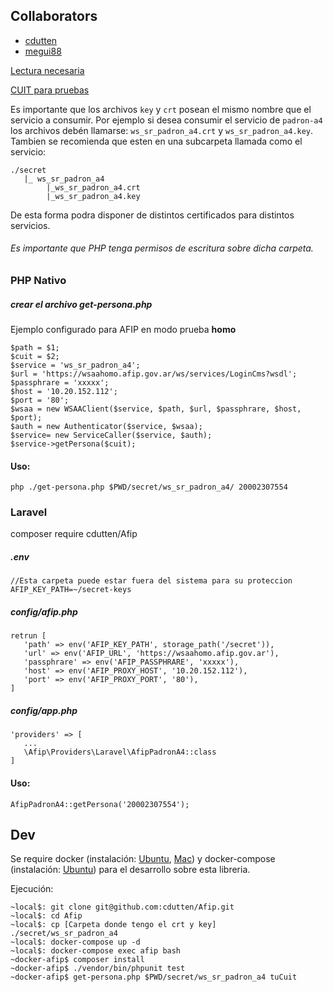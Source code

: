 ##  Collaborators

* [cdutten](https://github.com/cdutten)
* [megui88](https://github.com/megui88)



[Lectura necesaria](http://www.afip.gob.ar/ws/paso4.asp)

[CUIT para pruebas](http://www.afip.gob.ar/ws/ws_sr_padron_a4/datos-prueba-padron-a4.txt)

Es importante que los archivos `key` y `crt` posean el mismo nombre que el servicio a consumir.
Por ejemplo si desea consumir el servicio de `padron-a4` los archivos debén llamarse: `ws_sr_padron_a4.crt` y `ws_sr_padron_a4.key`. 
Tambien se recomienda que esten en una subcarpeta llamada como el servicio:
```
./secret
   |_ ws_sr_padron_a4
        |_ws_sr_padron_a4.crt
        |_ws_sr_padron_a4.key
```
De esta forma podra disponer de distintos certificados para distintos servicios.

###### Es importante que PHP tenga permisos de escritura sobre dicha carpeta.

### PHP Nativo

##### crear el archivo get-persona.php

Ejemplo configurado para AFIP en modo prueba **homo**

```
$path = $1;
$cuit = $2;
$service = 'ws_sr_padron_a4';
$url = 'https://wsaahomo.afip.gov.ar/ws/services/LoginCms?wsdl';
$passphrare = 'xxxxx';
$host = '10.20.152.112';
$port = '80';
$wsaa = new WSAAClient($service, $path, $url, $passphrare, $host, $port);
$auth = new Authenticator($service, $wsaa);
$service= new ServiceCaller($service, $auth);
$service->getPersona($cuit);
```
#### Uso:

```
php ./get-persona.php $PWD/secret/ws_sr_padron_a4/ 20002307554 
```

### Laravel

composer require cdutten/Afip

##### .env
```
//Esta carpeta puede estar fuera del sistema para su proteccion
AFIP_KEY_PATH=~/secret-keys 
```

##### config/afip.php
```
retrun [
   'path' => env('AFIP_KEY_PATH', storage_path('/secret')),
   'url' => env('AFIP_URL', 'https://wsaahomo.afip.gov.ar'),
   'passphrare' => env('AFIP_PASSPHRARE', 'xxxxx'),
   'host' => env('AFIP_PROXY_HOST', '10.20.152.112'),
   'port' => env('AFIP_PROXY_PORT', '80'),
]
```

##### config/app.php
```
'providers' => [
   ...
   \Afip\Providers\Laravel\AfipPadronA4::class
]
```

#### Uso:
```
AfipPadronA4::getPersona('20002307554');
```

## Dev

Se require docker (instalación: [Ubuntu](https://docs.docker.com/install/linux/docker-ce/ubuntu/), [Mac](https://docs.docker.com/docker-for-mac/install/)) y docker-compose (instalación: [Ubuntu](https://docs.docker.com/compose/install/)) para el desarrollo sobre esta libreria.

Ejecución:

```
~local$: git clone git@github.com:cdutten/Afip.git
~local$: cd Afip
~local$: cp [Carpeta donde tengo el crt y key] ./secret/ws_sr_padron_a4
~local$: docker-compose up -d
~local$: docker-compose exec afip bash
~docker-afip$ composer install
~docker-afip$ ./vendor/bin/phpunit test
~docker-afip$ get-persona.php $PWD/secret/ws_sr_padron_a4 tuCuit
```



